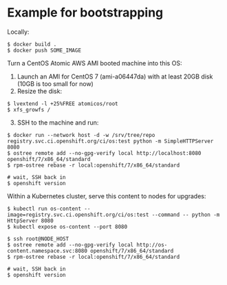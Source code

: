 # Example for bootstrapping

Locally:

```
$ docker build .
$ docker push SOME_IMAGE
```

Turn a CentOS Atomic AWS AMI booted machine into this OS:

1. Launch an AMI for CentOS 7 (ami-a06447da) with at least 20GB disk (10GB is too small for now)
2. Resize the disk:

```
$ lvextend -l +25%FREE atomicos/root
$ xfs_growfs /
```

3. SSH to the machine and run:

```
$ docker run --network host -d -w /srv/tree/repo registry.svc.ci.openshift.org/ci/os:test python -m SimpleHTTPServer 8080
$ ostree remote add --no-gpg-verify local http://localhost:8080 openshift/7/x86_64/standard
$ rpm-ostree rebase -r local:openshift/7/x86_64/standard

# wait, SSH back in
$ openshift version
```

Within a Kubernetes cluster, serve this content to nodes for upgrades:

```
$ kubectl run os-content --image=registry.svc.ci.openshift.org/ci/os:test --command -- python -m HttpServer 8080
$ kubectl expose os-content --port 8080

$ ssh root@NODE_HOST
$ ostree remote add --no-gpg-verify local http://os-content.namespace.svc:8080 openshift/7/x86_64/standard
$ rpm-ostree rebase -r local:openshift/7/x86_64/standard

# wait, SSH back in
$ openshift version
```